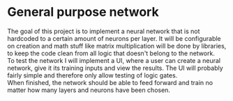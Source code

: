 # General purpose network
The goal of this project is to implement a neural network that is not hardcoded to a certain amount of neurons per layer. It will be configurable on creation and math stuff like matrix multiplication will be done by libraries, to 
keep the code clean from all logic that doesn't belong to the network.
<br>
To test the network I will implement a UI, where a user can create a neural network, give it its training inputs and view the results. The UI will probably fairly simple and therefore only allow testing of logic gates.
<br>
When finished, the network should be able to feed forward and train no matter how many layers and neurons have been chosen.

